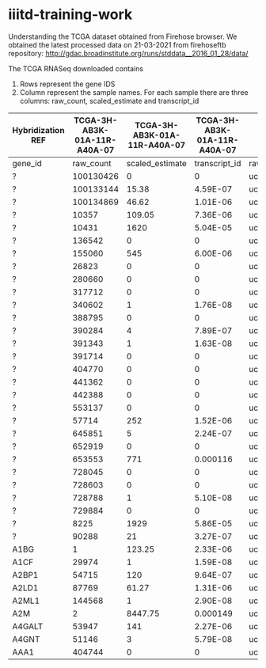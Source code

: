 # iiitd-training-work

Understanding the TCGA dataset obtained from Firehose browser. We obtained the latest processed data on 21-03-2021 from firehoseftb repository: http://gdac.broadinstitute.org/runs/stddata__2016_01_28/data/

The TCGA RNASeq downloaded contains
1. Rows represent the gene IDS
2. Column represent the sample names. For each sample there are three columns: raw_count, scaled_estimate	and transcript_id

| Hybridization REF | TCGA-3H-AB3K-01A-11R-A40A-07 | TCGA-3H-AB3K-01A-11R-A40A-07 | TCGA-3H-AB3K-01A-11R-A40A-07                                                                                                        | TCGA-3H-AB3L-01A-11R-A40A-07 | TCGA-3H-AB3L-01A-11R-A40A-07 | TCGA-3H-AB3L-01A-11R-A40A-07                                                                                                        |
| ----------------- | ---------------------------- | ---------------------------- | ----------------------------------------------------------------------------------------------------------------------------------- | ---------------------------- | ---------------------------- | ----------------------------------------------------------------------------------------------------------------------------------- |
| gene\_id          | raw\_count                   | scaled\_estimate             | transcript\_id                                                                                                                      | raw\_count                   | scaled\_estimate             | transcript\_id                                                                                                                      |
| ?|100130426       | 0                            | 0                            | uc011lsn.1                                                                                                                          | 0                            | 0                            | uc011lsn.1                                                                                                                          |
| ?|100133144       | 15.38                        | 4.59E-07                     | uc010unu.1,uc010uoa.1                                                                                                               | 14.19                        | 4.12E-07                     | uc010unu.1,uc010uoa.1                                                                                                               |
| ?|100134869       | 46.62                        | 1.01E-06                     | uc002bgz.2,uc002bic.2                                                                                                               | 51.81                        | 1.09E-06                     | uc002bgz.2,uc002bic.2                                                                                                               |
| ?|10357           | 109.05                       | 7.36E-06                     | uc010zzl.1                                                                                                                          | 156.45                       | 1.03E-05                     | uc010zzl.1                                                                                                                          |
| ?|10431           | 1620                         | 5.04E-05                     | uc001jiu.2,uc010qhg.1                                                                                                               | 2659                         | 8.04E-05                     | uc001jiu.2,uc010qhg.1                                                                                                               |
| ?|136542          | 0                            | 0                            | uc011krn.1                                                                                                                          | 0                            | 0                            | uc011krn.1                                                                                                                          |
| ?|155060          | 545                          | 6.00E-06                     | uc003wfr.3,uc003wft.3,uc003wfu.2,uc011kup.1                                                                                         | 1166                         | 1.33E-05                     | uc003wfr.3,uc003wft.3,uc003wfu.2,uc011kup.1                                                                                         |
| ?|26823           | 0                            | 0                            | uc011mlh.1                                                                                                                          | 3                            | 2.46E-07                     | uc011mlh.1                                                                                                                          |
| ?|280660          | 0                            | 0                            | uc010nib.1                                                                                                                          | 1                            | 2.78E-08                     | uc010nib.1                                                                                                                          |
| ?|317712          | 0                            | 0                            | uc010ihw.1                                                                                                                          | 0                            | 0                            | uc010ihw.1                                                                                                                          |
| ?|340602          | 1                            | 1.76E-08                     | uc004dpj.2                                                                                                                          | 0                            | 0                            | uc004dpj.2                                                                                                                          |
| ?|388795          | 0                            | 0                            | uc010zub.1                                                                                                                          | 0                            | 0                            | uc010zub.1                                                                                                                          |
| ?|390284          | 4                            | 7.89E-07                     | uc001qoa.2                                                                                                                          | 6                            | 1.16E-06                     | uc001qoa.2                                                                                                                          |
| ?|391343          | 1                            | 1.63E-08                     | uc010ewg.2,uc010ewh.1                                                                                                               | 2                            | 2.17E-08                     | uc010ewg.2,uc010ewh.1                                                                                                               |
| ?|391714          | 0                            | 0                            | uc011cjl.1                                                                                                                          | 0                            | 0                            | uc011cjl.1                                                                                                                          |
| ?|404770          | 0                            | 0                            | uc010mpu.1                                                                                                                          | 0                            | 0                            | uc010mpu.1                                                                                                                          |
| ?|441362          | 0                            | 0                            | uc003ydl.1,uc010mgi.2                                                                                                               | 0                            | 0                            | uc003ydl.1,uc010mgi.2                                                                                                               |
| ?|442388          | 0                            | 0                            | uc011lec.1                                                                                                                          | 0                            | 0                            | uc011lec.1                                                                                                                          |
| ?|553137          | 0                            | 0                            | uc003prp.2                                                                                                                          | 0                            | 0                            | uc003prp.2                                                                                                                          |
| ?|57714           | 252                          | 1.52E-06                     | uc002jye.1,uc002jyf.2,uc002jyg.1                                                                                                    | 2072                         | 1.21E-05                     | uc002jye.1,uc002jyf.2,uc002jyg.1                                                                                                    |
| ?|645851          | 5                            | 2.24E-07                     | uc010crq.1                                                                                                                          | 50                           | 2.17E-06                     | uc010crq.1                                                                                                                          |
| ?|652919          | 0                            | 0                            | uc010yxg.1                                                                                                                          | 0                            | 0                            | uc010yxg.1                                                                                                                          |
| ?|653553          | 771                          | 0.000116                     | uc011lsc.1                                                                                                                          | 888                          | 0.000131                     | uc011lsc.1                                                                                                                          |
| ?|728045          | 0                            | 0                            | uc011cbi.1                                                                                                                          | 0                            | 0                            | uc011cbi.1                                                                                                                          |
| ?|728603          | 0                            | 0                            | uc001jfy.3                                                                                                                          | 0                            | 0                            | uc001jfy.3                                                                                                                          |
| ?|728788          | 1                            | 5.10E-08                     | uc010mnx.1                                                                                                                          | 0                            | 0                            | uc010mnx.1                                                                                                                          |
| ?|729884          | 0                            | 0                            | uc003hdz.3                                                                                                                          | 1                            | 1.52E-08                     | uc003hdz.3                                                                                                                          |
| ?|8225            | 1929                         | 5.86E-05                     | uc004cpd.1,uc004cpe.1,uc011mgy.1                                                                                                    | 1705                         | 5.06E-05                     | uc004cpd.1,uc004cpe.1,uc011mgy.1                                                                                                    |
| ?|90288           | 21                           | 3.27E-07                     | uc003emg.2                                                                                                                          | 11                           | 1.66E-07                     | uc003emg.2                                                                                                                          |
| A1BG|1            | 123.25                       | 2.33E-06                     | uc002qsd.3,uc002qsf.1                                                                                                               | 73.81                        | 1.25E-06                     | uc002qsd.3,uc002qsf.1                                                                                                               |
| A1CF|29974        | 1                            | 1.59E-08                     | uc001jjh.2,uc001jji.2,uc001jjj.2,uc001jjk.1,uc009xov.2,uc010qhn.1,uc010qho.1                                                        | 0                            | 0                            | uc001jjh.2,uc001jji.2,uc001jjj.2,uc001jjk.1,uc009xov.2,uc010qhn.1,uc010qho.1                                                        |
| A2BP1|54715       | 120                          | 9.64E-07                     | uc002cyr.1,uc002cys.2,uc002cyt.2,uc002cyv.1,uc002cyw.2,uc002cyx.2,uc002cyy.2,uc010buf.1,uc010uxz.1,uc010uya.1,uc010uyb.1,uc010uyc.1 | 29                           | 2.26E-07                     | uc002cyr.1,uc002cys.2,uc002cyt.2,uc002cyv.1,uc002cyw.2,uc002cyx.2,uc002cyy.2,uc010buf.1,uc010uxz.1,uc010uya.1,uc010uyb.1,uc010uyc.1 |
| A2LD1|87769       | 61.27                        | 1.31E-06                     | uc001voq.1,uc001vor.2,uc001vos.2                                                                                                    | 119.11                       | 2.36E-06                     | uc001voq.1,uc001vor.2,uc001vos.2                                                                                                    |
| A2ML1|144568      | 1                            | 2.90E-08                     | uc001quz.3,uc001qva.1,uc001qvb.1,uc010sgm.1                                                                                         | 0                            | 0                            | uc001quz.3,uc001qva.1,uc001qvb.1,uc010sgm.1                                                                                         |
| A2M|2             | 8447.75                      | 0.000149                     | uc001qvj.1,uc001qvk.1,uc009zgk.1                                                                                                    | 10259.95                     | 0.000154                     | uc001qvj.1,uc001qvk.1,uc009zgk.1                                                                                                    |
| A4GALT|53947      | 141                          | 2.27E-06                     | uc003bdb.2,uc010gzd.2                                                                                                               | 484                          | 7.55E-06                     | uc003bdb.2,uc010gzd.2                                                                                                               |
| A4GNT|51146       | 3                            | 5.79E-08                     | uc003ers.2                                                                                                                          | 0                            | 0                            | uc003ers.2                                                                                                                          |
| AAA1|404744       | 0                            | 0                            | uc003tdz.2,uc003teb.1,uc003tek.3,uc010kwo.1,uc010kwp.1,uc010kwq.1,uc010kwx.1,uc010kwy.2,uc011kaq.1                                  | 0                            | 0                            | uc003tdz.2,uc003teb.1,uc003tek.3,uc010kwo.1,uc010kwp.1,uc010kwq.1,uc010kwx.1,uc010kwy.2,uc011kaq.1                                  |

